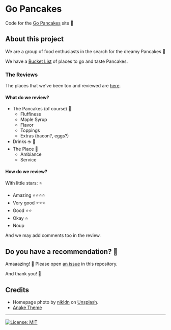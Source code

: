 # Go Pancakes

Code for the [Go Pancakes](https://gopancakes.de/) site 🥞

## About this project

We are a group of food enthusiasts in the search for the dreamy Pancakes 🥞

We have a [Bucket List](https://github.com/users/eliflores/projects/2/views/1) of places to go and taste Pancakes. 

### The Reviews

The places that we've been too and reviewed are [here](https://gopancakes.de/reviews/).

#### What do we review? 

* The Pancakes (of course) 🥞
  * Fluffiness
  * Maple Syrup
  * Flavor
  * Toppings
  * Extras (bacon?, eggs?)
* Drinks ☕️ 🥤
* The Place 🌻
  * Ambiance 
  * Service
  
#### How do we review?

With little stars: ⭐

* Amazing ⭐⭐⭐⭐
* Very good ⭐⭐⭐
* Good ⭐⭐
* Okay ⭐
* Noup

And we may add comments too in the review.

## Do you have a recommendation? 🎉

Amaaazing! 🥹
Please open [an issue](https://github.com/eliflores/gopancakes/issues) in this repository.

And thank you! 🥞

## Credits

* Homepage photo by [nikldn](https://unsplash.com/@nikldn) on [Unsplash](https://unsplash.com/s/photos/pancakes).
* [Anake Theme](https://github.com/theNewDynamic/gohugo-theme-ananke/)

---

[![License: MIT](https://img.shields.io/badge/License-MIT-blue.svg)](https://opensource.org/licenses/MIT)
